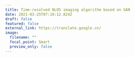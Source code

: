 ```yaml
---
title: Time-resolved NLOS imaging algorithm based on GAN
date: 2021-03-25T07:10:12.824Z
draft: false
featured: false
external_link: https://translate.google.cn/
image:
  filename: ""
  focal_point: Smart
  preview_only: false
---
```

